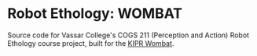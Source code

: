# Robot Ethology: WOMBAT
Source code for Vassar College's COGS 211 (Perception and Action) Robot Ethology course project, built for the [KIPR Wombat](https://www.kipr.org/kipr/hardware-software).
